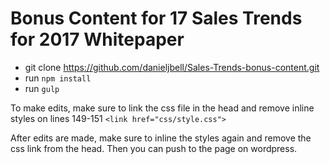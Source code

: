 # Bonus Content for 17 Sales Trends for 2017 Whitepaper

- git clone https://github.com/danieljbell/Sales-Trends-bonus-content.git
- run `npm install`
- run `gulp`

To make edits, make sure to link the css file in the head and remove inline styles on lines 149-151
`<link href="css/style.css">`

After edits are made, make sure to inline the styles again and remove the css link from the head. Then you can push to the page on wordpress.
